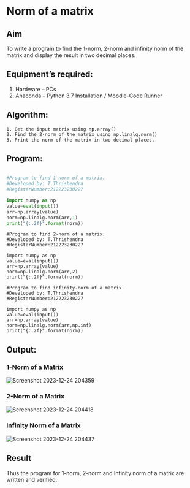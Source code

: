 # Norm of a matrix
## Aim
To write a program to find the 1-norm, 2-norm and infinity norm of the matrix and display the result in two decimal places.
## Equipment’s required:
1.	Hardware – PCs
2.	Anaconda – Python 3.7 Installation / Moodle-Code Runner
## Algorithm:
	1. Get the input matrix using np.array()   
    2. Find the 2-norm of the matrix using np.linalg.norm()
	3. Print the norm of the matrix in two decimal places.
## Program:
```Python

#Program to find 1-norm of a matrix.
#Developed by: T.Thrishendra
#RegisterNumber:212223230227

import numpy as np
value=eval(input())
arr=np.array(value)
norm=np.linalg.norm(arr,1)
print("{:.2f}".format(norm))
```
```
#Program to find 2-norm of a matrix.
#Developed by: T.Thrishendra
#RegisterNumber:212223230227

import numpy as np
value=eval(input())
arr=np.array(value)
norm=np.linalg.norm(arr,2)
print("{:.2f}".format(norm))
```
```
#Program to find infinity-norm of a matrix.
#Developed by: T.Thrishendra
#RegisterNumber:212223230227

import numpy as np
value=eval(input())
arr=np.array(value)
norm=np.linalg.norm(arr,np.inf)
print("{:.2f}".format(norm))
```
## Output:
### 1-Norm of a Matrix
![Screenshot 2023-12-24 204359](https://github.com/Thrishendra/Norm-of-a-matrix/assets/145742464/09267739-5855-4a81-aca5-a5285d6ab09c)


### 2-Norm of a Matrix
![Screenshot 2023-12-24 204418](https://github.com/Thrishendra/Norm-of-a-matrix/assets/145742464/6c00d2d5-9013-4030-8ff1-f1e7f98f5735)

### Infinity Norm of a Matrix
![Screenshot 2023-12-24 204437](https://github.com/Thrishendra/Norm-of-a-matrix/assets/145742464/2d4b3835-3ad6-421f-8005-3ac8dada7bd9)

## Result
Thus the program for 1-norm, 2-norm and Infinity norm of a matrix are written and verified.
